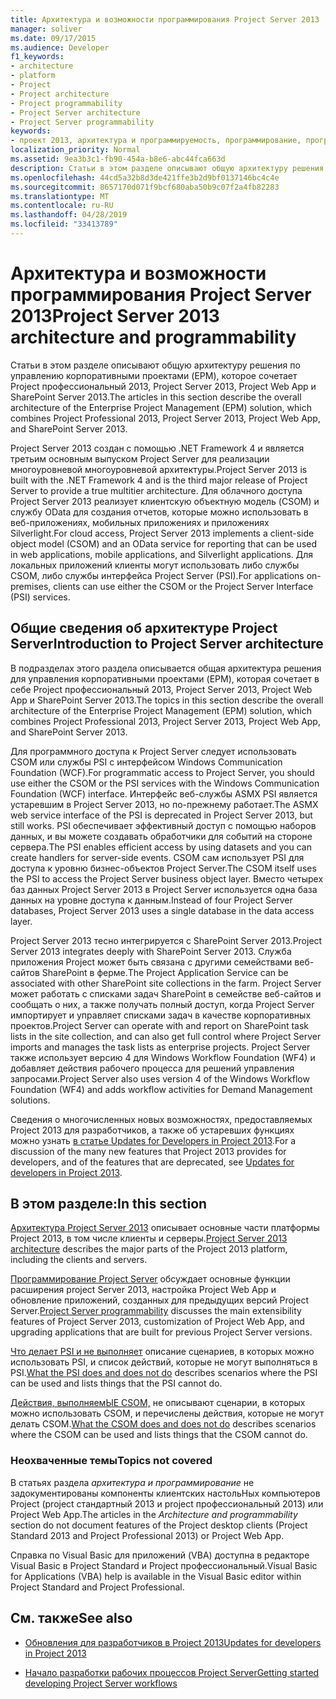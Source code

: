 ```yaml
---
title: Архитектура и возможности программирования Project Server 2013
manager: soliver
ms.date: 09/17/2015
ms.audience: Developer
f1_keywords:
- architecture
- platform
- Project
- Project architecture
- Project programmability
- Project Server architecture
- Project Server programmability
keywords:
- проект 2013, архитектура и программируемость, программирование, программирование, Project Server, проект 2013, преимущества для EPM, архитектура и Project Server
localization_priority: Normal
ms.assetid: 9ea3b3c1-fb90-454a-b8e6-abc44fca663d
description: Статьи в этом разделе описывают общую архитектуру решения по управлению корпоративными проектами (EPM), которое сочетает Project профессиональный 2013, Project Server 2013, Project Web App и SharePoint Server 2013.
ms.openlocfilehash: 44cd5a32b8d3de421ffe3b2d9bf0137146bc4c4e
ms.sourcegitcommit: 8657170d071f9bcf680aba50b9c07f2a4fb82283
ms.translationtype: MT
ms.contentlocale: ru-RU
ms.lasthandoff: 04/28/2019
ms.locfileid: "33413789"
---
```

# <a name="project-server-2013-architecture-and-programmability"></a><span data-ttu-id="1941c-104">Архитектура и возможности программирования Project Server 2013</span><span class="sxs-lookup"><span data-stu-id="1941c-104">Project Server 2013 architecture and programmability</span></span>

<span data-ttu-id="1941c-105">Статьи в этом разделе описывают общую архитектуру решения по управлению корпоративными проектами (EPM), которое сочетает Project профессиональный 2013, Project Server 2013, Project Web App и SharePoint Server 2013.</span><span class="sxs-lookup"><span data-stu-id="1941c-105">The articles in this section describe the overall architecture of the Enterprise Project Management (EPM) solution, which combines Project Professional 2013, Project Server 2013, Project Web App, and SharePoint Server 2013.</span></span>
  
<span data-ttu-id="1941c-106">Project Server 2013 создан с помощью .NET Framework 4 и является третьим основным выпуском Project Server для реализации многоуровневой многоуровневой архитектуры.</span><span class="sxs-lookup"><span data-stu-id="1941c-106">Project Server 2013 is built with the .NET Framework 4 and is the third major release of Project Server to provide a true multitier architecture.</span></span> <span data-ttu-id="1941c-107">Для облачного доступа Project Server 2013 реализует клиентскую объектную модель (CSOM) и службу OData для создания отчетов, которые можно использовать в веб-приложениях, мобильных приложениях и приложениях Silverlight.</span><span class="sxs-lookup"><span data-stu-id="1941c-107">For cloud access, Project Server 2013 implements a client-side object model (CSOM) and an OData service for reporting that can be used in web applications, mobile applications, and Silverlight applications.</span></span> <span data-ttu-id="1941c-108">Для локальных приложений клиенты могут использовать либо службы CSOM, либо службы интерфейса Project Server (PSI).</span><span class="sxs-lookup"><span data-stu-id="1941c-108">For applications on-premises, clients can use either the CSOM or the Project Server Interface (PSI) services.</span></span> 
  
## <a name="introduction-to-project-server-architecture"></a><span data-ttu-id="1941c-109">Общие сведения об архитектуре Project Server</span><span class="sxs-lookup"><span data-stu-id="1941c-109">Introduction to Project Server architecture</span></span>

<span data-ttu-id="1941c-110">В подразделах этого раздела описывается общая архитектура решения для управления корпоративными проектами (EPM), которая сочетает в себе Project профессиональный 2013, Project Server 2013, Project Web App и SharePoint Server 2013.</span><span class="sxs-lookup"><span data-stu-id="1941c-110">The topics in this section describe the overall architecture of the Enterprise Project Management (EPM) solution, which combines Project Professional 2013, Project Server 2013, Project Web App, and SharePoint Server 2013.</span></span>
  
<span data-ttu-id="1941c-111">Для программного доступа к Project Server следует использовать CSOM или службы PSI с интерфейсом Windows Communication Foundation (WCF).</span><span class="sxs-lookup"><span data-stu-id="1941c-111">For programmatic access to Project Server, you should use either the CSOM or the PSI services with the Windows Communication Foundation (WCF) interface.</span></span> <span data-ttu-id="1941c-112">Интерфейс веб-службы ASMX PSI является устаревшим в Project Server 2013, но по-прежнему работает.</span><span class="sxs-lookup"><span data-stu-id="1941c-112">The ASMX web service interface of the PSI is deprecated in Project Server 2013, but still works.</span></span> <span data-ttu-id="1941c-113">PSI обеспечивает эффективный доступ с помощью наборов данных, и вы можете создавать обработчики для событий на стороне сервера.</span><span class="sxs-lookup"><span data-stu-id="1941c-113">The PSI enables efficient access by using datasets and you can create handlers for server-side events.</span></span> <span data-ttu-id="1941c-114">CSOM сам использует PSI для доступа к уровню бизнес-объектов Project Server.</span><span class="sxs-lookup"><span data-stu-id="1941c-114">The CSOM itself uses the PSI to access the Project Server business object layer.</span></span> <span data-ttu-id="1941c-115">Вместо четырех баз данных Project Server 2013 в Project Server используется одна база данных на уровне доступа к данным.</span><span class="sxs-lookup"><span data-stu-id="1941c-115">Instead of four Project Server databases, Project Server 2013 uses a single database in the data access layer.</span></span>
  
<span data-ttu-id="1941c-116">Project Server 2013 тесно интегрируется с SharePoint Server 2013.</span><span class="sxs-lookup"><span data-stu-id="1941c-116">Project Server 2013 integrates deeply with SharePoint Server 2013.</span></span> <span data-ttu-id="1941c-117">Служба приложения Project может быть связана с другими семействами веб-сайтов SharePoint в ферме.</span><span class="sxs-lookup"><span data-stu-id="1941c-117">The Project Application Service can be associated with other SharePoint site collections in the farm.</span></span> <span data-ttu-id="1941c-118">Project Server может работать с списками задач SharePoint в семействе веб-сайтов и сообщать о них, а также получать полный доступ, когда Project Server импортирует и управляет списками задач в качестве корпоративных проектов.</span><span class="sxs-lookup"><span data-stu-id="1941c-118">Project Server can operate with and report on SharePoint task lists in the site collection, and can also get full control where Project Server imports and manages the task lists as enterprise projects.</span></span> <span data-ttu-id="1941c-119">Project Server также использует версию 4 для Windows Workflow Foundation (WF4) и добавляет действия рабочего процесса для решений управления запросами.</span><span class="sxs-lookup"><span data-stu-id="1941c-119">Project Server also uses version 4 of the Windows Workflow Foundation (WF4) and adds workflow activities for Demand Management solutions.</span></span>
  
<span data-ttu-id="1941c-120">Сведения о многочисленных новых возможностях, предоставляемых Project 2013 для разработчиков, а также об устаревших функциях можно узнать [в статье Updates for Developers in Project 2013](updates-for-developers-in-project-2013.md).</span><span class="sxs-lookup"><span data-stu-id="1941c-120">For a discussion of the many new features that Project 2013 provides for developers, and of the features that are deprecated, see [Updates for developers in Project 2013](updates-for-developers-in-project-2013.md).</span></span>
  
## <a name="in-this-section"></a><span data-ttu-id="1941c-121">В этом разделе:</span><span class="sxs-lookup"><span data-stu-id="1941c-121">In this section</span></span>

<span data-ttu-id="1941c-122">[Архитектура Project Server 2013](project-server-2013-architecture.md) описывает основные части платформы Project 2013, в том числе клиенты и серверы.</span><span class="sxs-lookup"><span data-stu-id="1941c-122">[Project Server 2013 architecture](project-server-2013-architecture.md) describes the major parts of the Project 2013 platform, including the clients and servers.</span></span> 
  
<span data-ttu-id="1941c-123">[Программирование Project Server](project-server-programmability.md) обсуждает основные функции расширения project Server 2013, настройка Project Web App и обновление приложений, созданных для предыдущих версий Project Server.</span><span class="sxs-lookup"><span data-stu-id="1941c-123">[Project Server programmability](project-server-programmability.md) discusses the main extensibility features of Project Server 2013, customization of Project Web App, and upgrading applications that are built for previous Project Server versions.</span></span> 
  
<span data-ttu-id="1941c-124">[Что делает PSI и не выполняет](what-the-psi-does-and-does-not-do.md) описание сценариев, в которых можно использовать PSI, и список действий, которые не могут выполняться в PSI.</span><span class="sxs-lookup"><span data-stu-id="1941c-124">[What the PSI does and does not do](what-the-psi-does-and-does-not-do.md) describes scenarios where the PSI can be used and lists things that the PSI cannot do.</span></span> 
  
<span data-ttu-id="1941c-125">[Действия, выполняемЫЕ CSOM,](what-the-csom-does-and-does-not-do.md) не описывают сценарии, в которых можно использовать CSOM, и перечислены действия, которые не могут делать CSOM.</span><span class="sxs-lookup"><span data-stu-id="1941c-125">[What the CSOM does and does not do](what-the-csom-does-and-does-not-do.md) describes scenarios where the CSOM can be used and lists things that the CSOM cannot do.</span></span> 
  
### <a name="topics-not-covered"></a><span data-ttu-id="1941c-126">Неохваченные темы</span><span class="sxs-lookup"><span data-stu-id="1941c-126">Topics not covered</span></span>

<span data-ttu-id="1941c-127">В статьях раздела *архитектура и программирование* не задокументированы компоненты клиентских настольНых компьютеров Project (project стандартный 2013 и project профессиональный 2013) или Project Web App.</span><span class="sxs-lookup"><span data-stu-id="1941c-127">The articles in the  *Architecture and programmability*  section do not document features of the Project desktop clients (Project Standard 2013 and Project Professional 2013) or Project Web App.</span></span> 
  
<span data-ttu-id="1941c-128">Справка по Visual Basic для приложений (VBA) доступна в редакторе Visual Basic в Project Standard и Project профессиональный.</span><span class="sxs-lookup"><span data-stu-id="1941c-128">Visual Basic for Applications (VBA) help is available in the Visual Basic editor within Project Standard and Project Professional.</span></span>
  
## <a name="see-also"></a><span data-ttu-id="1941c-129">См. также</span><span class="sxs-lookup"><span data-stu-id="1941c-129">See also</span></span>
<span data-ttu-id="1941c-130"><a name="bk_addresources"> </a></span><span class="sxs-lookup"><span data-stu-id="1941c-130"></span></span>

- [<span data-ttu-id="1941c-131">Обновления для разработчиков в Project 2013</span><span class="sxs-lookup"><span data-stu-id="1941c-131">Updates for developers in Project 2013</span></span>](updates-for-developers-in-project-2013.md)
    
- [<span data-ttu-id="1941c-132">Начало разработки рабочих процессов Project Server</span><span class="sxs-lookup"><span data-stu-id="1941c-132">Getting started developing Project Server workflows</span></span>](getting-started-developing-project-server-workflows.md)
    

